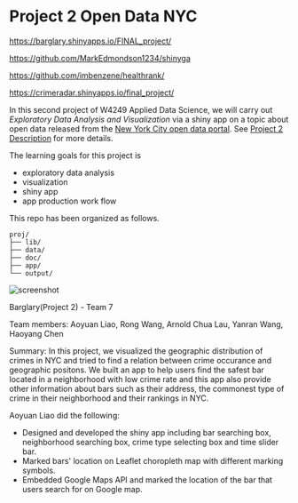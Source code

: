 # Project 2 Open Data NYC
https://barglary.shinyapps.io/FINAL_project/

https://github.com/MarkEdmondson1234/shinyga

https://github.com/imbenzene/healthrank/

https://crimeradar.shinyapps.io/final_project/

In this second project of W4249 Applied Data Science, we will carry out *Exploratory Data Analysis and Visualization* via a shiny app on a topic about open data released from the [New York City open data portal](https://nycopendata.socrata.com/). See [Project 2 Description](project2_desc.md) for more details.  

The learning goals for this project is 
- exploratory data analysis
- visualization
- shiny app
- app production work flow

This repo has been organized as follows.
```
proj/
├── lib/
├── data/
├── doc/
├── app/
└── output/
```
![screenshot](doc/screenshot2.png)

Barglary(Project 2) - Team 7

Team members: Aoyuan Liao, Rong Wang, Arnold Chua Lau, Yanran Wang, Haoyang Chen  

Summary: In this project, we visualized the geographic distribution of crimes in NYC and tried to find a relation between crime occurance and geographic positons. We built an app to help users find the safest bar located in a neighborhood with low crime rate and this app also provide other information about bars such as their address, the commonest type of crime in their neighborhood and their rankings in NYC.

Aoyuan Liao did the following:
* Designed and developed the shiny app including bar searching box, neighborhood searching box, crime type selecting box and time slider bar.
* Marked bars' location on Leaflet choropleth map with different marking symbols.
* Embedded Google Maps API and marked the location of the bar that users search for on Google map.
